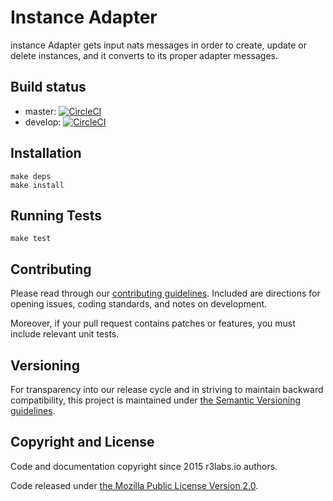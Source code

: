 # Instance Adapter

instance Adapter gets input nats messages in order to create, update or delete instances, and it converts to its proper adapter messages.

## Build status

* master:  [![CircleCI](https://circleci.com/gh/ernestio/instance-adapter/tree/master.svg?style=svg)](https://circleci.com/gh/ernestio/instance-adapter/tree/master)
* develop: [![CircleCI](https://circleci.com/gh/ernestio/instance-adapter/tree/develop.svg?style=svg)](https://circleci.com/gh/ernestio/instance-adapter/tree/develop)

## Installation

```
make deps
make install
```

## Running Tests

```
make test
```

## Contributing

Please read through our
[contributing guidelines](CONTRIBUTING.md).
Included are directions for opening issues, coding standards, and notes on
development.

Moreover, if your pull request contains patches or features, you must include
relevant unit tests.

## Versioning

For transparency into our release cycle and in striving to maintain backward
compatibility, this project is maintained under [the Semantic Versioning guidelines](http://semver.org/).

## Copyright and License

Code and documentation copyright since 2015 r3labs.io authors.

Code released under
[the Mozilla Public License Version 2.0](LICENSE).

